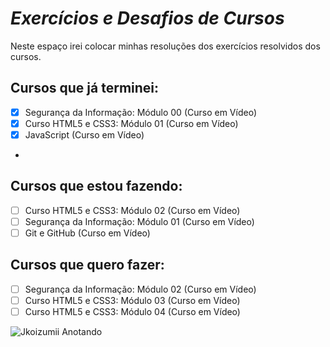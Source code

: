 # *Exercícios e Desafios de Cursos*

Neste espaço irei colocar minhas resoluções dos exercícios resolvidos dos cursos.

## Cursos que já terminei:

- [x] Segurança da Informação: Módulo 00 (Curso em Vídeo)
- [x] Curso HTML5 e CSS3: Módulo 01 (Curso em Vídeo)
- [x] JavaScript (Curso em Vídeo)
-

## Cursos que estou fazendo:

- [ ] Curso HTML5 e CSS3: Módulo 02 (Curso em Vídeo)
- [ ] Segurança da Informação: Módulo 01 (Curso em Vídeo)
- [ ] Git e GitHub (Curso em Vídeo)

## Cursos que quero fazer:
- [ ] Segurança da Informação: Módulo 02 (Curso em Vídeo)
- [ ] Curso HTML5 e CSS3: Módulo 03 (Curso em Vídeo)
- [ ] Curso HTML5 e CSS3: Módulo 04 (Curso em Vídeo)

![Jkoizumii Anotando ](https://user-images.githubusercontent.com/115995202/202778646-5ae0e4c8-c8b9-474e-9036-12c0038782a7.png)
